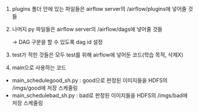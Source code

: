1. plugins 폴더 안에 있는 파일들은 airflow server의 /airflow/plugins에 넣어줄 것들

2. 나머지 py 파일들은 airflow server의 /airflow/dags에 넣어줄 것들

    -> DAG 구분을 할 수 있도록 dag id 설정

3. test가 적힌 것들은 모두 test를 위해 airflow에 넣어둔 코드(학습 목적, 삭제X)

4. main으로 사용하는 코드
- main_schedulegood_sh.py : good으로 판정된 이미지들을 HDFS의 /imgs/good에 저장 스케줄링
- main_schedulebad_sh.py : bad로 판정된 이미지들을 HDFS의 /imgs/bad에 저장 스케줄링